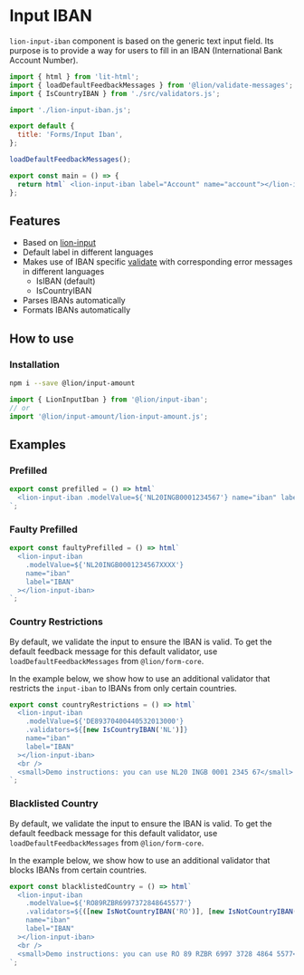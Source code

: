 [//]: # 'AUTO INSERT HEADER PREPUBLISH'

# Input IBAN

`lion-input-iban` component is based on the generic text input field.
Its purpose is to provide a way for users to fill in an IBAN (International Bank Account Number).

```js script
import { html } from 'lit-html';
import { loadDefaultFeedbackMessages } from '@lion/validate-messages';
import { IsCountryIBAN } from './src/validators.js';

import './lion-input-iban.js';

export default {
  title: 'Forms/Input Iban',
};

loadDefaultFeedbackMessages();
```

```js preview-story
export const main = () => {
  return html` <lion-input-iban label="Account" name="account"></lion-input-iban> `;
};
```

## Features

- Based on [lion-input](?path=/docs/forms-input--main#input)
- Default label in different languages
- Makes use of IBAN specific [validate](?path=/docs/forms-validation-overview--main#validate) with corresponding error messages in different languages
  - IsIBAN (default)
  - IsCountryIBAN
- Parses IBANs automatically
- Formats IBANs automatically

## How to use

### Installation

```bash
npm i --save @lion/input-amount
```

```js
import { LionInputIban } from '@lion/input-iban';
// or
import '@lion/input-amount/lion-input-amount.js';
```

## Examples

### Prefilled

```js preview-story
export const prefilled = () => html`
  <lion-input-iban .modelValue=${'NL20INGB0001234567'} name="iban" label="IBAN"></lion-input-iban>
`;
```

### Faulty Prefilled

```js preview-story
export const faultyPrefilled = () => html`
  <lion-input-iban
    .modelValue=${'NL20INGB0001234567XXXX'}
    name="iban"
    label="IBAN"
  ></lion-input-iban>
`;
```

### Country Restrictions

By default, we validate the input to ensure the IBAN is valid.
To get the default feedback message for this default validator, use `loadDefaultFeedbackMessages` from `@lion/form-core`.

In the example below, we show how to use an additional validator that restricts the `input-iban` to IBANs from only certain countries.

```js preview-story
export const countryRestrictions = () => html`
  <lion-input-iban
    .modelValue=${'DE89370400440532013000'}
    .validators=${[new IsCountryIBAN('NL')]}
    name="iban"
    label="IBAN"
  ></lion-input-iban>
  <br />
  <small>Demo instructions: you can use NL20 INGB 0001 2345 67</small>
`;
```

### Blacklisted Country

By default, we validate the input to ensure the IBAN is valid.
To get the default feedback message for this default validator, use `loadDefaultFeedbackMessages` from `@lion/form-core`.

In the example below, we show how to use an additional validator that blocks IBANs from certain countries.

```js preview-story
export const blacklistedCountry = () => html`
  <lion-input-iban
    .modelValue=${'RO89RZBR6997372848645577'}
    .validators=${([new IsNotCountryIBAN('RO')], [new IsNotCountryIBAN('ES')])}
    name="iban"
    label="IBAN"
  ></lion-input-iban>
  <br />
  <small>Demo instructions: you can use RO 89 RZBR 6997 3728 4864 5577</small>
`;
```
